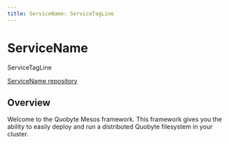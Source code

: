```yaml
---
title: ServiceName: ServiceTagLine
---
```


<div class="jumbotron text-center">
  <h1>ServiceName</h1>
  <p class="lead">
    ServiceTagLine
  </p>
  <p>
    <a href="ServiceRepoHTTP"
        class="btn btn-lg btn-primary">
      ServiceName repository
    </a>
  </p>
</div>

## Overview

Welcome to the Quobyte Mesos framework. This framework gives you the ability to easily deploy and run a distributed Quobyte filesystem in your cluster.
